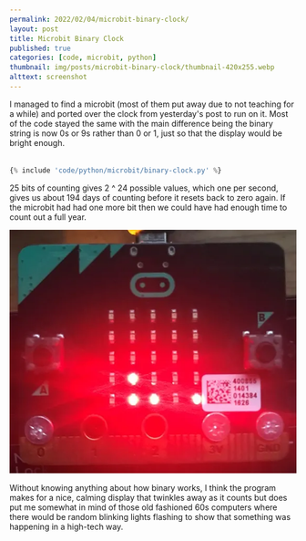 ```yaml
---
permalink: 2022/02/04/microbit-binary-clock/
layout: post
title: Microbit Binary Clock
published: true
categories: [code, microbit, python]
thumbnail: img/posts/microbit-binary-clock/thumbnail-420x255.webp
alttext: screenshot
---
```


I managed to find a microbit (most of them put away due to not teaching for a while) and ported over the clock from yesterday's 
post to run on it. Most of the code stayed the same with the main difference being the binary string is now 0s or 9s rather than 0 or 1, 
just so that the display would be bright enough.


```python

{% include 'code/python/microbit/binary-clock.py' %}

```

25 bits of counting gives 2 ^ 24 possible values, which one per second, gives us about 194 days of counting before it resets 
back to zero again. If the microbit had had one more bit then we could have had enough time to count out a full year.

![clock](/img/posts/microbit-binary-clock/clock.webp)

Without knowing anything about how binary works, I think the program makes for a nice, calming display that twinkles away 
as it counts but does put me somewhat in mind of those old fashioned 60s computers where there would be random blinking lights 
flashing to show that something was happening in a high-tech way.


